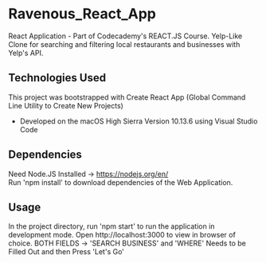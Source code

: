 # Ravenous_React_App

React Application - Part of Codecademy's REACT.JS Course. Yelp-Like Clone for searching and filtering local restaurants and businesses with Yelp's API.

## Technologies Used
This project was bootstrapped with Create React App (Global Command Line Utility to Create New Projects)<br>
* Developed on the macOS High Sierra Version 10.13.6 using Visual Studio Code<br>

## Dependencies
Need Node.JS Installed -> https://nodejs.org/en/<br>
Run 'npm install' to download dependencies of the Web Application.

## Usage
In the project directory, run 'npm start' to run the application in development mode. Open http://localhost:3000 to view in browser of choice. 
BOTH FIELDS -> 'SEARCH BUSINESS' and 'WHERE' Needs to be Filled Out and then Press 'Let's Go'

